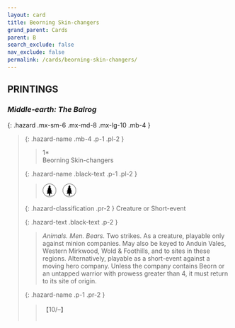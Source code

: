 ```yaml
---
layout: card
title: Beorning Skin-changers
grand_parent: Cards
parent: B
search_exclude: false
nav_exclude: false
permalink: /cards/beorning-skin-changers/
---
```


## PRINTINGS


### _Middle-earth: The Balrog_

{: .hazard .mx-sm-6 .mx-md-8 .mx-lg-10 .mb-4 }
> {: .hazard-name .mb-4 .p-1 .pl-2 }
> > <div class="hazard-mp">1*</div>
> > <div class="card-name">Beorning Skin-changers</div>
>
> {: .hazard-name .black-text .p-1 .pl-2 }
> > ![](/assets/images/wilderness.svg)&emsp;![](/assets/images/wilderness.svg)
>
> {: .hazard-classification .pr-2 }
> Creature or Short-event
>
> {: .hazard-text .black-text .p-2 }
> > _Animals._ _Men._ _Bears._ Two strikes. As a creature, playable only against minion companies. May also be keyed to Anduin Vales, Western Mirkwood, Wold & Foothills, and to sites in these regions. Alternatively, playable as a short-event against a moving hero company. Unless the company contains Beorn or an untapped warrior with prowess greater than 4, it must return to its site of origin. 
>
> {: .hazard-name .p-1 .pr-2 }
> > <div class="card-shield">【10/&ndash;】</div>
> > <div class="card-corruption">&nbsp;</div>
